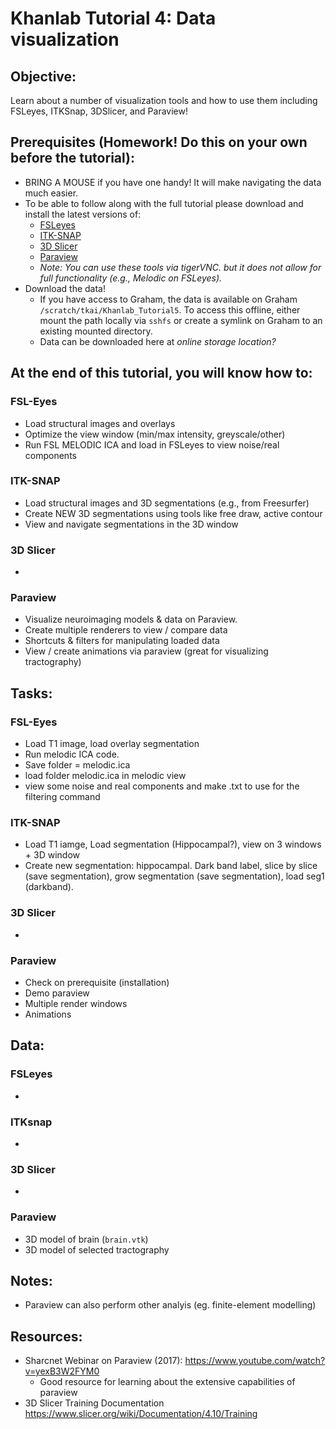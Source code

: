 # Khanlab Tutorial 4: Data visualization

## Objective:
Learn about a number of visualization tools and how to use them including FSLeyes, ITKSnap, 3DSlicer, and Paraview!

## Prerequisites (Homework! Do this on your own before the tutorial):
* BRING A MOUSE if you have one handy! It will make navigating the data much easier.
* To be able to follow along with the full tutorial please download and install the latest versions of:
    * [FSLeyes](https://users.fmrib.ox.ac.uk/~paulmc/fsleyes/userdoc/latest/install.html)
    * [ITK-SNAP](http://www.itksnap.org/pmwiki/pmwiki.php?n=Downloads.SNAP3)
    * [3D Slicer](https://download.slicer.org/)
    * [Paraview](https://www.paraview.org/)
    * _Note: You can use these tools via tigerVNC. but it does not allow for full functionality (e.g., Melodic on FSLeyes)._
* Download the data!
    * If you have access to Graham, the data is available on Graham `/scratch/tkai/Khanlab_Tutorial5`. To access this offline, either mount the path locally via `sshfs` or create a symlink on Graham to an existing mounted directory.
    * Data can be downloaded here at _online storage location?_

## At the end of this tutorial, you will know how to:

### FSL-Eyes
* Load structural images and overlays
* Optimize the view window (min/max intensity, greyscale/other)
* Run FSL MELODIC ICA and load in FSLeyes to view noise/real components

### ITK-SNAP
* Load structural images and 3D segmentations (e.g., from Freesurfer)
* Create NEW 3D segmentations using tools like free draw, active contour
* View and navigate segmentations in the 3D window


### 3D Slicer
*


### Paraview
* Visualize neuroimaging models & data on Paraview.
* Create multiple renderers to view / compare data
* Shortcuts & filters for manipulating loaded data
* View / create animations via paraview (great for visualizing tractography)





## Tasks:

### FSL-Eyes
* Load T1 image, load overlay segmentation
* Run melodic ICA code.
* Save folder = melodic.ica
* load folder melodic.ica in melodic view
* view some noise and real components and make .txt to use for the filtering command

### ITK-SNAP
* Load T1 iamge, Load segmentation (Hippocampal?), view on 3 windows + 3D window
* Create new segmentation: hippocampal. Dark band label, slice by slice (save segmentation), grow segmentation (save segmentation), load seg1 (darkband).


### 3D Slicer
*

### Paraview
* Check on prerequisite (installation)
* Demo paraview
* Multiple render windows
* Animations

## Data:

### FSLeyes
*

### ITKsnap
*

### 3D Slicer
*

### Paraview
* 3D model of brain (`brain.vtk`)
* 3D model of selected tractography

## Notes:
* Paraview can also perform other analyis (eg. finite-element modelling)

## Resources:
* Sharcnet Webinar on Paraview (2017): https://www.youtube.com/watch?v=yexB3W2FYM0
    * Good resource for learning about the extensive capabilities of paraview
* 3D Slicer Training Documentation https://www.slicer.org/wiki/Documentation/4.10/Training
